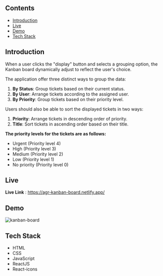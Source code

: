 

## Contents 
- [Introduction](#introduction)
- [Live](#live)
- [Demo](#demo)
- [Tech Stack](#tech-stack)

## Introduction 
When a user clicks the "display" button and selects a grouping option, the Kanban board dynamically adjust to reflect the user's choice.

The application offer three distinct ways to group the data:

1. **By Status**: Group tickets based on their current status.
2. **By User**: Arrange tickets according to the assigned user.
3. **By Priority**: Group tickets based on their priority level.

Users should also be able to sort the displayed tickets in two ways:

1. **Priority**: Arrange tickets in descending order of priority.
2. **Title**: Sort tickets in ascending order based on their title.

**The priority levels for the tickets are as follows:**
- Urgent (Priority level 4)
- High (Priority level 3)
- Medium (Priority level 2)
- Low (Priority level 1)
- No priority (Priority level 0)


## Live 
**Live Link** : https://agr-kanban-board.netlify.app/

## Demo
![kanban-board](https://github.com/agrSaket/Kanban-Board/assets/134057654/96467fac-deda-46eb-84e0-e642440b6c79)


## Tech Stack
- HTML
- CSS
- JavaScript
- ReactJS
- React-icons
